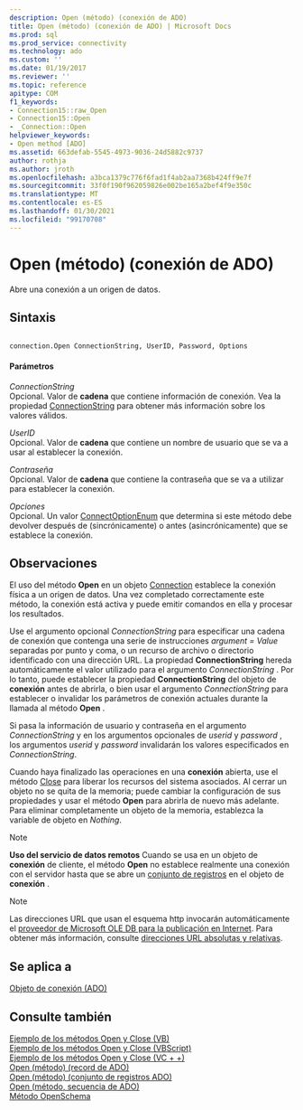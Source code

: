 ```yaml
---
description: Open (método) (conexión de ADO)
title: Open (método) (conexión de ADO) | Microsoft Docs
ms.prod: sql
ms.prod_service: connectivity
ms.technology: ado
ms.custom: ''
ms.date: 01/19/2017
ms.reviewer: ''
ms.topic: reference
apitype: COM
f1_keywords:
- Connection15::raw_Open
- Connection15::Open
- _Connection::Open
helpviewer_keywords:
- Open method [ADO]
ms.assetid: 663defab-5545-4973-9036-24d5882c9737
author: rothja
ms.author: jroth
ms.openlocfilehash: a3bca1379c776f6fad1f4ab2aa7368b424ff9e7f
ms.sourcegitcommit: 33f0f190f962059826e002be165a2bef4f9e350c
ms.translationtype: MT
ms.contentlocale: es-ES
ms.lasthandoff: 01/30/2021
ms.locfileid: "99170708"
---
```

# <a name="open-method-ado-connection"></a>Open (método) (conexión de ADO)
Abre una conexión a un origen de datos.  
  
## <a name="syntax"></a>Sintaxis  
  
```  
  
connection.Open ConnectionString, UserID, Password, Options  
```  
  
#### <a name="parameters"></a>Parámetros  
 *ConnectionString*  
 Opcional. Valor de **cadena** que contiene información de conexión. Vea la propiedad [ConnectionString](./connectionstring-property-ado.md) para obtener más información sobre los valores válidos.  
  
 *UserID*  
 Opcional. Valor de **cadena** que contiene un nombre de usuario que se va a usar al establecer la conexión.  
  
 *Contraseña*  
 Opcional. Valor de **cadena** que contiene la contraseña que se va a utilizar para establecer la conexión.  
  
 *Opciones*  
 Opcional. Un valor [ConnectOptionEnum](./connectoptionenum.md) que determina si este método debe devolver después de (sincrónicamente) o antes (asincrónicamente) que se establece la conexión.  
  
## <a name="remarks"></a>Observaciones  
 El uso del método **Open** en un objeto [Connection](./connection-object-ado.md) establece la conexión física a un origen de datos. Una vez completado correctamente este método, la conexión está activa y puede emitir comandos en ella y procesar los resultados.  
  
 Use el argumento opcional *ConnectionString* para especificar una cadena de conexión que contenga una serie de instrucciones *argument* *= Value* separadas por punto y coma, o un recurso de archivo o directorio identificado con una dirección URL. La propiedad **ConnectionString** hereda automáticamente el valor utilizado para el argumento *ConnectionString* . Por lo tanto, puede establecer la propiedad **ConnectionString** del objeto de **conexión** antes de abrirla, o bien usar el argumento *ConnectionString* para establecer o invalidar los parámetros de conexión actuales durante la llamada al método **Open** .  
  
 Si pasa la información de usuario y contraseña en el argumento *ConnectionString* y en los argumentos opcionales de *userid* y *password* , los argumentos *userid* y *password* invalidarán los valores especificados en *ConnectionString*.  
  
 Cuando haya finalizado las operaciones en una **conexión** abierta, use el método [Close](./close-method-ado.md) para liberar los recursos del sistema asociados. Al cerrar un objeto no se quita de la memoria; puede cambiar la configuración de sus propiedades y usar el método **Open** para abrirla de nuevo más adelante. Para eliminar completamente un objeto de la memoria, establezca la variable de objeto en *Nothing*.  
  
> [!NOTE]
>  **Uso del servicio de datos remotos** Cuando se usa en un objeto de **conexión** de cliente, el método **Open** no establece realmente una conexión con el servidor hasta que se abre un [conjunto de registros](./recordset-object-ado.md) en el objeto de **conexión** .  
  
> [!NOTE]
>  Las direcciones URL que usan el esquema http invocarán automáticamente el [proveedor de Microsoft OLE DB para la publicación en Internet](../../guide/appendixes/microsoft-ole-db-provider-for-internet-publishing.md). Para obtener más información, consulte [direcciones URL absolutas y relativas](../../guide/data/absolute-and-relative-urls.md).  
  
## <a name="applies-to"></a>Se aplica a  
 [Objeto de conexión (ADO)](./connection-object-ado.md)  
  
## <a name="see-also"></a>Consulte también  
 [Ejemplo de los métodos Open y Close (VB)](./open-and-close-methods-example-vb.md)   
 [Ejemplo de los métodos Open y Close (VBScript)](./open-and-close-methods-example-vbscript.md)   
 [Ejemplo de los métodos Open y Close (VC + +)](./open-and-close-methods-example-vc.md)   
 [Open (método) (record de ADO)](./open-method-ado-record.md)   
 [Open (método) (conjunto de registros ADO)](./open-method-ado-recordset.md)   
 [Open (método, secuencia de ADO)](./open-method-ado-stream.md)   
 [Método OpenSchema](./openschema-method.md)